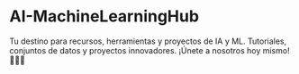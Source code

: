 # AI-MachineLearningHub
Tu destino para recursos, herramientas y proyectos de IA y ML. Tutoriales, conjuntos de datos y proyectos innovadores. ¡Únete a nosotros hoy mismo! 🧠💡🌟
